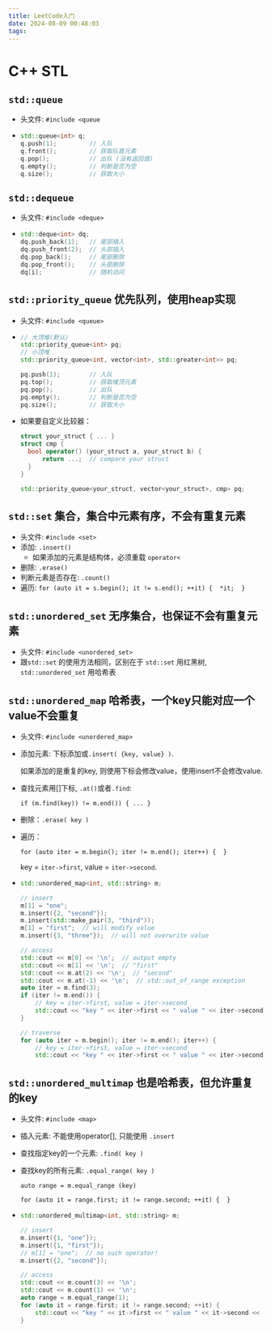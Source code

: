 ```yaml
---
title: LeetCode入门
date: 2024-08-09 00:48:03
tags:
---
```




# C++ STL

## `std::queue` 

- 头文件: `#include <queue`

- ```c++
  std::queue<int> q;
  q.push(1);         // 入队
  q.front();         // 获取队首元素
  q.pop();           // 出队 (没有返回值)
  q.empty();         // 判断是否为空
  q.size();          // 获取大小
  ```

## `std::dequeue`

- 头文件: `#include <deque>`

- ```c++
  std::deque<int> dq;
  dq.push_back(1);   // 尾部插入
  dq.push_front(2);  // 头部插入
  dq.pop_back();     // 尾部删除
  dq.pop_front();    // 头部删除
  dq[i];             // 随机访问
  ```

## `std::priority_queue` 优先队列，使用heap实现

- 头文件: `#include <queue>`

- ```c++
  // 大顶堆(默认)
  std::priority_queue<int> pq;
  // 小顶堆
  std::priority_queue<int, vector<int>, std::greater<int>> pq;
  
  pq.push(1);        // 入队
  pq.top();          // 获取堆顶元素
  pq.pop();          // 出队
  pq.empty();        // 判断是否为空
  pq.size();         // 获取大小
  ```

- 如果要自定义比较器：

  ```c++
  struct your_struct { ... }
  struct cmp {
  	bool operator() (your_struct a, your_struct b) {
  		return ...;  // compare your struct
  	}
  }
  
  std::priority_queue<your_struct, vector<your_struct>, cmp> pq;
  ```

## `std::set` 集合，集合中元素有序，不会有重复元素

- 头文件: `#include <set>`
- 添加: `.insert()`
  - 如果添加的元素是结构体，必须重载 `operator<`
- 删除: `.erase()`
- 判断元素是否存在: `.count()` 
- 遍历: `for (auto it = s.begin(); it != s.end(); ++it) {  *it;  }`

## `std::unordered_set` 无序集合，也保证不会有重复元素

- 头文件: `#include <unordered_set>`
- 跟`std::set` 的使用方法相同，区别在于 `std::set` 用红黑树, `std::unordered_set` 用哈希表

## `std::unordered_map` 哈希表，一个key只能对应一个value不会重复

- 头文件: `#include <unordered_map>`

- 添加元素: 下标添加或`.insert( {key, value} )`. 

  如果添加的是重复的key, 则使用下标会修改value，使用insert不会修改value.

- 查找元素用[]下标, `.at()`或者`.find`:

  `if (m.find(key)) != m.end()) { ... }`

- 删除：`.erase( key )`

- 遍历：

  `for (auto iter = m.begin(); iter != m.end(); iter++) {  }`

  key = `iter->first`, value = `iter->second`.

- ```c++
  std::unordered_map<int, std::string> m;
  
  // insert
  m[1] = "one";
  m.insert({2, "second"});
  m.insert(std::make_pair(3, "third"));
  m[1] = "first";  // will modify value
  m.insert({3, "three"});  // will not overwrite value
  
  // access
  std::cout << m[0] << '\n';  // output empty
  std::cout << m[1] << '\n';  // "first"
  std::cout << m.at(2) << '\n';  // "second"
  std::cout << m.at(-1) << '\n';  // std::out_of_range exception
  auto iter = m.find(3);
  if (iter != m.end()) {
      // key = iter->first, value = iter->second
      std::cout << "key " << iter->first << " value " << iter->second << '\n';
  }
  
  // traverse
  for (auto iter = m.begin(); iter != m.end(); iter++) {
      // key = iter->first, value = iter->second
      std::cout << "key " << iter->first << " value " << iter->second << '\n';
  ```

## `std::unordered_multimap` 也是哈希表，但允许重复的key

- 头文件: `#include <map>`

- 插入元素: 不能使用operator[], 只能使用 `.insert`

- 查找指定key的一个元素: `.find( key )`

- 查找key的所有元素: `.equal_range( key )`

  `auto range = m.equal_range (key)`

  `for (auto it = range.first; it != range.second; ++it) {  }`

- ```c++
  std::unordered_multimap<int, std::string> m;
  
  // insert
  m.insert({1, "one"});
  m.insert({1, "first"});
  // m[1] = "one";  // no such operator!
  m.insert({2, "second"});
  
  // access
  std::cout << m.count(3) << '\n';
  std::cout << m.count(1) << '\n';
  auto range = m.equal_range(1);
  for (auto it = range.first; it != range.second; ++it) {
      std::cout << "key " << it->first << " value " << it->second << '\n';
  }
  ```



